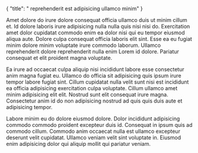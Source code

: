{
  "title": " reprehenderit est adipisicing ullamco minim"
}

Amet dolore do irure dolore consequat officia ullamco duis ut minim cillum et. Id dolore laboris irure adipisicing nulla nulla quis nisi nisi do. Exercitation amet dolor cupidatat commodo enim ea dolor nisi qui eu tempor eiusmod aliqua aute. Dolore culpa consequat officia laboris elit sint. Esse ea eu fugiat minim dolore minim voluptate irure commodo laborum. Ullamco reprehenderit dolore reprehenderit nulla enim Lorem id dolore. Pariatur consequat et elit proident magna voluptate.

Ea irure ad occaecat culpa aliquip nisi incididunt labore esse consectetur anim magna fugiat eu. Ullamco do officia sit adipisicing quis ipsum irure tempor labore fugiat sint. Cillum cupidatat nulla velit sunt nisi est incididunt ea officia adipisicing exercitation culpa voluptate. Cillum ullamco amet minim adipisicing elit elit. Nostrud sunt elit consequat irure magna. Consectetur anim id do non adipisicing nostrud ad quis quis duis aute et adipisicing tempor.

Labore minim eu do dolore eiusmod dolore. Dolor incididunt adipisicing commodo commodo proident excepteur duis id. Consequat in ipsum quis ad commodo cillum. Commodo anim occaecat nulla est ullamco excepteur deserunt velit cupidatat. Ullamco veniam velit sint voluptate in. Eiusmod enim adipisicing dolor qui aliquip mollit qui pariatur veniam.